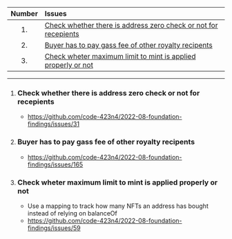 | Number | Issues                                                                                                                              |
| :----: | :---------------------------------------------------------------------------------------------------------------------------------- |
|   1.   | [Check whether there is address zero check or not for recepients](#check-whether-there-is-address-zero-check-or-not-for-recepients) |
|   2.   | [Buyer has to pay gass fee of other royalty recipents](#buyer-has-to-pay-gass-fee-of-other-royalty-recipents)                       |
|   3.   | [Check wheter maximum limit to mint is applied properly or not](#check-wheter-maximum-limit-to-mint-is-applied-properly-or-not)     |

---

1. ### Check whether there is address zero check or not for recepients

   - https://github.com/code-423n4/2022-08-foundation-findings/issues/31

2. ### Buyer has to pay gass fee of other royalty recipents

   - https://github.com/code-423n4/2022-08-foundation-findings/issues/165

3. ### Check wheter maximum limit to mint is applied properly or not
   - Use a mapping to track how many NFTs an address has bought instead of relying on balanceOf
   - https://github.com/code-423n4/2022-08-foundation-findings/issues/59
